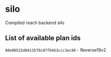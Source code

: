 # silo
Compiled reach backend silo

## List of available plan ids

`80e06515d0413570c87fb463ccc3ec86` - Reverse19v2
